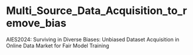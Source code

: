 # Multi_Source_Data_Acquisition_to_remove_bias
AIES2024: Surviving in Diverse Biases: Unbiased Dataset Acquisition 
in Online Data Market for Fair Model Training
